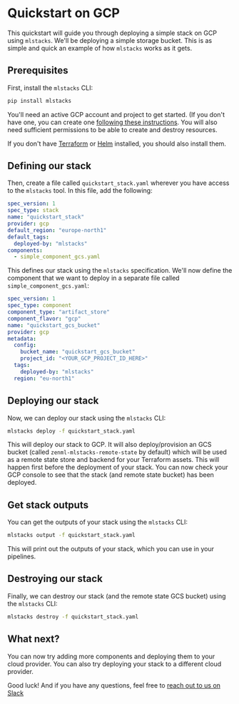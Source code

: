 # Quickstart on GCP

This quickstart will guide you through deploying a simple stack on GCP using
`mlstacks`. We'll be deploying a simple storage bucket. This is as simple and
quick an example of how `mlstacks` works as it gets.

## Prerequisites

First, install the `mlstacks` CLI:

```bash
pip install mlstacks
```

You'll need an active GCP account and project to get started. (If you don't have
one, you can create one
[following these instructions](https://developers.google.com/workspace/guides/create-project).
You will also need sufficient permissions to be able to create and destroy
resources.

If you don't have
[Terraform](https://learn.hashicorp.com/tutorials/terraform/install-cli#install-terraform)
or [Helm](https://helm.sh/docs/intro/install/#from-script) installed, you should
also install them.

## Defining our stack

Then, create a file called `quickstart_stack.yaml` wherever you have access to
the `mlstacks` tool. In this file, add the following:

```yaml
spec_version: 1
spec_type: stack
name: "quickstart_stack"
provider: gcp
default_region: "europe-north1"
default_tags:
  deployed-by: "mlstacks"
components:
  - simple_component_gcs.yaml
```

This defines our stack using the `mlstacks` specification. We'll now define the
component that we want to deploy in a separate file called
`simple_component_gcs.yaml`:

```yaml
spec_version: 1
spec_type: component
component_type: "artifact_store"
component_flavor: "gcp"
name: "quickstart_gcs_bucket"
provider: gcp
metadata:
  config:
    bucket_name: "quickstart_gcs_bucket"
    project_id: "<YOUR_GCP_PROJECT_ID_HERE>"
  tags:
    deployed-by: "mlstacks"
  region: "eu-north1"
```

## Deploying our stack

Now, we can deploy our stack using the `mlstacks` CLI:

```bash
mlstacks deploy -f quickstart_stack.yaml
```

This will deploy our stack to GCP. It will also deploy/provision an GCS bucket (called
`zenml-mlstacks-remote-state` by default) which will be used as a remote state
store and backend for your Terraform assets. This will happen first before the
deployment of your stack. You can now check your GCP console to see
that the stack (and remote state bucket) has been deployed.

## Get stack outputs

You can get the outputs of your stack using the `mlstacks` CLI:

```bash
mlstacks output -f quickstart_stack.yaml
```

This will print out the outputs of your stack, which you can use in your
pipelines.

## Destroying our stack

Finally, we can destroy our stack (and the remote state GCS bucket) using the `mlstacks` CLI:

```bash
mlstacks destroy -f quickstart_stack.yaml
```

## What next?

You can now try adding more components and deploying them to your cloud
provider. You can also try deploying your stack to a different cloud provider.

Good luck! And if you have any questions, feel free to
[reach out to us on Slack](https://www.zenml.io/slack-invite)

